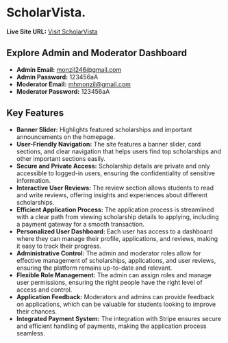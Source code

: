 # ScholarVista.

**Live Site URL:** [Visit ScholarVista](https://my-project-2f30d.web.app/)

## Explore Admin and Moderator Dashboard

- **Admin Email:** monzil246@gmail.com
- **Admin Password:** 123456aA
- **Moderator Email:** mhmonzil@gmail.com
- **Moderator Password:** 123456aA



## Key Features

- **Banner Slider:** Highlights featured scholarships and important announcements on the homepage.
- **User-Friendly Navigation:**  The site features a banner slider, card sections, and clear navigation that helps users find top scholarships and other important sections easily.
- **Secure and Private Access:** Scholarship details are private and only accessible to logged-in users, ensuring the confidentiality of sensitive information.
- **Interactive User Reviews:** The review section allows students to read and write reviews, offering insights and experiences about different scholarships.
- **Efficient Application Process:** The application process is streamlined with a clear path from viewing scholarship details to applying, including a payment gateway for a smooth transaction.
- **Personalized User Dashboard:** Each user has access to a dashboard where they can manage their profile, applications, and reviews, making it easy to track their progress.
- **Administrative Control:** The admin and moderator roles allow for effective management of scholarships, applications, and user reviews, ensuring the platform remains up-to-date and relevant.
- **Flexible Role Management:** The admin can assign roles and manage user permissions, ensuring the right people have the right level of access and control.
- **Application Feedback:** Moderators and admins can provide feedback on applications, which can be valuable for students looking to improve their chances.
- **Integrated Payment System:** The integration with Stripe ensures secure and efficient handling of payments, making the application process seamless.



